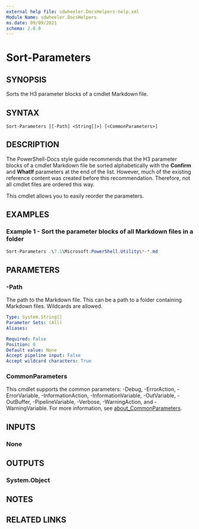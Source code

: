 ```yaml
---
external help file: sdwheeler.DocsHelpers-help.xml
Module Name: sdwheeler.DocsHelpers
ms.date: 09/09/2021
schema: 2.0.0
---
```


# Sort-Parameters

## SYNOPSIS
Sorts the H3 parameter blocks of a cmdlet Markdown file.

## SYNTAX

```
Sort-Parameters [[-Path] <String[]>] [<CommonParameters>]
```

## DESCRIPTION

The PowerShell-Docs style guide recommends that the H3 parameter blocks of a cmdlet Markdown file be
sorted alphabetically with the **Confirm** and **WhatIf** parameters at the end of the list.
However, much of the existing reference content was created before this recommendation. Therefore,
not all cmdlet files are ordered this way.

This cmdlet allows you to easily reorder the parameters.

## EXAMPLES

### Example 1 - Sort the parameter blocks of all Markdown files in a folder

```powershell
Sort-Parameters .\7.1\Microsoft.PowerShell.Utility\*-*.md
```

## PARAMETERS

### -Path

The path to the Markdown file. This can be a path to a folder containing Markdown files. Wildcards
are allowed.

```yaml
Type: System.String[]
Parameter Sets: (All)
Aliases:

Required: False
Position: 0
Default value: None
Accept pipeline input: False
Accept wildcard characters: True
```

### CommonParameters

This cmdlet supports the common parameters: -Debug, -ErrorAction, -ErrorVariable,
-InformationAction, -InformationVariable, -OutVariable, -OutBuffer, -PipelineVariable, -Verbose,
-WarningAction, and -WarningVariable. For more information, see
[about_CommonParameters](http://go.microsoft.com/fwlink/?LinkID=113216).

## INPUTS

### None

## OUTPUTS

### System.Object

## NOTES

## RELATED LINKS
